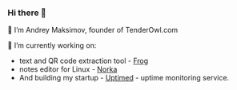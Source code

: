 ### Hi there 👋

👋 I’m Andrey Maksimov, founder of TenderOwl.com

🔭 I’m currently working on:
- text and QR code extraction tool - [Frog](https://github.com/tenderowl/frog)
- notes editor for Linux - [Norka](https://github.com/tenderowl/norka)
- And building my startup - [Uptimed](https://github.com/amka/uptimed) - uptime monitoring service.
